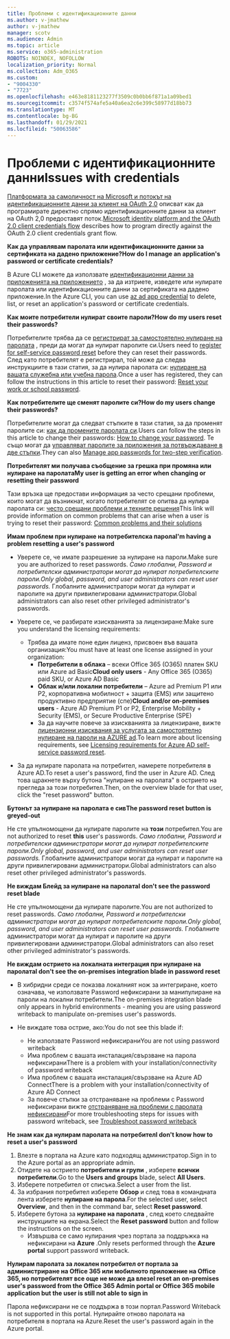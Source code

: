 ```yaml
---
title: Проблеми с идентификационните данни
ms.author: v-jmathew
author: v-jmathew
manager: scotv
ms.audience: Admin
ms.topic: article
ms.service: o365-administration
ROBOTS: NOINDEX, NOFOLLOW
localization_priority: Normal
ms.collection: Adm_O365
ms.custom:
- "9004330"
- "7723"
ms.openlocfilehash: e463e8181123277f3509c0b0bb6f871a1a09bed1
ms.sourcegitcommit: c3574f574afe5a40a6ea2c6e399c58977d18bb73
ms.translationtype: MT
ms.contentlocale: bg-BG
ms.lasthandoff: 01/29/2021
ms.locfileid: "50063586"
---
```

# <a name="issues-with-credentials"></a><span data-ttu-id="7b559-102">Проблеми с идентификационните данни</span><span class="sxs-lookup"><span data-stu-id="7b559-102">Issues with credentials</span></span>

<span data-ttu-id="7b559-103">[Платформата за самоличност на Microsoft и потокът на идентификационните данни за клиент на OAuth 2,0](https://docs.microsoft.com/azure/active-directory/develop/v2-oauth2-client-creds-grant-flow) описват как да програмирате директно спрямо идентификационните данни за клиент на OAuth 2,0 предоставят поток.</span><span class="sxs-lookup"><span data-stu-id="7b559-103">[Microsoft identity platform and the OAuth 2.0 client credentials flow](https://docs.microsoft.com/azure/active-directory/develop/v2-oauth2-client-creds-grant-flow) describes how to program directly against the OAuth 2.0 client credentials grant flow.</span></span>

<span data-ttu-id="7b559-104">**Как да управлявам паролата или идентификационните данни за сертификата на дадено приложение?**</span><span class="sxs-lookup"><span data-stu-id="7b559-104">**How do I manage an application's password or certificate credentials?**</span></span>

<span data-ttu-id="7b559-105">В Azure CLI можете да използвате [идентификационни данни за приложенията на приложението](https://docs.microsoft.com/cli/azure/ad/app/credential) , за да изтриете, изведете или нулирате паролата или идентификационните данни за сертификата на дадено приложение.</span><span class="sxs-lookup"><span data-stu-id="7b559-105">In the Azure CLI, you can use [az ad app credential](https://docs.microsoft.com/cli/azure/ad/app/credential) to delete, list, or reset an application's password or certificate credentials.</span></span>

<span data-ttu-id="7b559-106">**Как моите потребители нулират своите пароли?**</span><span class="sxs-lookup"><span data-stu-id="7b559-106">**How do my users reset their passwords?**</span></span>

<span data-ttu-id="7b559-107">Потребителите трябва да се [регистрират за самостоятелно нулиране на паролата](https://docs.microsoft.com/azure/active-directory/user-help/active-directory-passwords-reset-register) , преди да могат да нулират паролите си.</span><span class="sxs-lookup"><span data-stu-id="7b559-107">Users need to [register for self-service password reset](https://docs.microsoft.com/azure/active-directory/user-help/active-directory-passwords-reset-register) before they can reset their passwords.</span></span> <span data-ttu-id="7b559-108">След като потребителят е регистрирал, той може да следва инструкциите в тази статия, за да нулира паролата си: [нулиране на вашата служебна или учебна парола](https://docs.microsoft.com/azure/active-directory/user-help/user-help-reset-password#how-to-reset-or-unlock-your-password-for-a-work-or-school-account).</span><span class="sxs-lookup"><span data-stu-id="7b559-108">Once a user has registered, they can follow the instructions in this article to reset their password: [Reset your work or school password](https://docs.microsoft.com/azure/active-directory/user-help/user-help-reset-password#how-to-reset-or-unlock-your-password-for-a-work-or-school-account).</span></span>

<span data-ttu-id="7b559-109">**Как потребителите ще сменят паролите си?**</span><span class="sxs-lookup"><span data-stu-id="7b559-109">**How do my users change their passwords?**</span></span>

<span data-ttu-id="7b559-110">Потребителите могат да следват стъпките в тази статия, за да променят паролите си: [как да промените паролата си](https://docs.microsoft.com/azure/active-directory/user-help/user-help-reset-password#how-to-change-your-password).</span><span class="sxs-lookup"><span data-stu-id="7b559-110">Users can follow the steps in this article to change their passwords: [How to change your password](https://docs.microsoft.com/azure/active-directory/user-help/user-help-reset-password#how-to-change-your-password).</span></span>
<span data-ttu-id="7b559-111">Те също могат да [управляват паролите за приложения за потвърждаване в две стъпки](https://docs.microsoft.com/azure/active-directory/user-help/multi-factor-authentication-end-user-app-passwords).</span><span class="sxs-lookup"><span data-stu-id="7b559-111">They can also [Manage app passwords for two-step verification](https://docs.microsoft.com/azure/active-directory/user-help/multi-factor-authentication-end-user-app-passwords).</span></span>

<span data-ttu-id="7b559-112">**Потребителят ми получава съобщение за грешка при промяна или нулиране на паролата**</span><span class="sxs-lookup"><span data-stu-id="7b559-112">**My user is getting an error when changing or resetting their password**</span></span>

<span data-ttu-id="7b559-113">Тази връзка ще предостави информация за често срещани проблеми, които могат да възникнат, когато потребителят се опитва да нулира паролата си: [често срещани проблеми и техните решения](https://docs.microsoft.com/azure/active-directory/user-help/user-help-reset-password#common-problems-and-their-solutions)</span><span class="sxs-lookup"><span data-stu-id="7b559-113">This link will provide information on common problems that can arise when a user is trying to reset their password: [Common problems and their solutions](https://docs.microsoft.com/azure/active-directory/user-help/user-help-reset-password#common-problems-and-their-solutions)</span></span>

<span data-ttu-id="7b559-114">**Имам проблем при нулиране на потребителска парола**</span><span class="sxs-lookup"><span data-stu-id="7b559-114">**I'm having a problem resetting a user's password**</span></span>

- <span data-ttu-id="7b559-115">Уверете се, че имате разрешение за нулиране на пароли.</span><span class="sxs-lookup"><span data-stu-id="7b559-115">Make sure you are authorized to reset passwords.</span></span> <span data-ttu-id="7b559-116">*Само глобални, Password и потребителски администратори могат да нулират потребителските пароли.*</span><span class="sxs-lookup"><span data-stu-id="7b559-116">*Only global, password, and user administrators can reset user passwords.*</span></span> <span data-ttu-id="7b559-117">Глобалните администратори могат да нулират и паролите на други привилегировани администратори.</span><span class="sxs-lookup"><span data-stu-id="7b559-117">Global administrators can also reset other privileged administrator's passwords.</span></span>

- <span data-ttu-id="7b559-118">Уверете се, че разбирате изискванията за лицензиране:</span><span class="sxs-lookup"><span data-stu-id="7b559-118">Make sure you understand the licensing requirements:</span></span>

  - <span data-ttu-id="7b559-119">Трябва да имате поне един лиценз, присвоен във вашата организация:</span><span class="sxs-lookup"><span data-stu-id="7b559-119">You must have at least one license assigned in your organization:</span></span>
    - <span data-ttu-id="7b559-120">**Потребители в облака** – всеки Office 365 (O365) платен SKU или Azure ad Basic</span><span class="sxs-lookup"><span data-stu-id="7b559-120">**Cloud only users** - Any Office 365 (O365) paid SKU, or Azure AD Basic</span></span>
    - <span data-ttu-id="7b559-121">**Облак и/или локални потребители** – Azure ad Premium P1 или P2, корпоративна мобилност + защита (EMS) или защитено продуктивно предприятие (спе)</span><span class="sxs-lookup"><span data-stu-id="7b559-121">**Cloud and/or on-premises users** - Azure AD Premium P1 or P2, Enterprise Mobility + Security (EMS), or Secure Productive Enterprise (SPE)</span></span>
    - <span data-ttu-id="7b559-122">За да научите повече за изискванията за лицензиране, вижте [лицензионни изисквания за услугата за самостоятелно нулиране на пароли на AZURE ad](https://docs.microsoft.com/azure/active-directory/active-directory-passwords-licensing).</span><span class="sxs-lookup"><span data-stu-id="7b559-122">To learn more about licensing requirements, see [Licensing requirements for Azure AD self-service password reset](https://docs.microsoft.com/azure/active-directory/active-directory-passwords-licensing).</span></span>
- <span data-ttu-id="7b559-123">За да нулирате паролата на потребител, намерете потребителя в Azure AD.</span><span class="sxs-lookup"><span data-stu-id="7b559-123">To reset a user's password, find the user in Azure AD.</span></span> <span data-ttu-id="7b559-124">След това щракнете върху бутона "нулиране на паролата" в острието на прегледа за този потребител.</span><span class="sxs-lookup"><span data-stu-id="7b559-124">Then, on the overview blade for that user, click the "reset password" button.</span></span>

<span data-ttu-id="7b559-125">**Бутонът за нулиране на паролата е сив**</span><span class="sxs-lookup"><span data-stu-id="7b559-125">**The password reset button is greyed-out**</span></span>

<span data-ttu-id="7b559-126">Не сте упълномощени да нулирате паролите на **този** потребител.</span><span class="sxs-lookup"><span data-stu-id="7b559-126">You are not authorized to reset **this** user's passwords.</span></span> <span data-ttu-id="7b559-127">*Само глобални, Password и потребителски администратори могат да нулират потребителските пароли.*</span><span class="sxs-lookup"><span data-stu-id="7b559-127">*Only global, password, and user administrators can reset user passwords.*</span></span> <span data-ttu-id="7b559-128">Глобалните администратори могат да нулират и паролите на други привилегировани администратори.</span><span class="sxs-lookup"><span data-stu-id="7b559-128">Global administrators can also reset other privileged administrator's passwords.</span></span>

<span data-ttu-id="7b559-129">**Не виждам Блейд за нулиране на паролата**</span><span class="sxs-lookup"><span data-stu-id="7b559-129">**I don't see the password reset blade**</span></span>

<span data-ttu-id="7b559-130">Не сте упълномощени да нулирате паролите.</span><span class="sxs-lookup"><span data-stu-id="7b559-130">You are not authorized to reset passwords.</span></span> <span data-ttu-id="7b559-131">*Само глобални, Password и потребителски администратори могат да нулират потребителските пароли.*</span><span class="sxs-lookup"><span data-stu-id="7b559-131">*Only global, password, and user administrators can reset user passwords.*</span></span> <span data-ttu-id="7b559-132">Глобалните администратори могат да нулират и паролите на други привилегировани администратори.</span><span class="sxs-lookup"><span data-stu-id="7b559-132">Global administrators can also reset other privileged administrator's passwords.</span></span>

<span data-ttu-id="7b559-133">**Не виждам острието на локалната интеграция при нулиране на паролата**</span><span class="sxs-lookup"><span data-stu-id="7b559-133">**I don't see the on-premises integration blade in password reset**</span></span>

- <span data-ttu-id="7b559-134">В хибридни среди се показва локалният нож за интегриране, което означава, че използвате Password нефиксирани за манипулиране на пароли на локални потребители.</span><span class="sxs-lookup"><span data-stu-id="7b559-134">The on-premises integration blade only appears in hybrid environments - meaning you are using password writeback to manipulate on-premises user's passwords.</span></span>

- <span data-ttu-id="7b559-135">Не виждате това острие, ако:</span><span class="sxs-lookup"><span data-stu-id="7b559-135">You do not see this blade if:</span></span>

  - <span data-ttu-id="7b559-136">Не използвате Password нефиксирани</span><span class="sxs-lookup"><span data-stu-id="7b559-136">You are not using password writeback</span></span>
  - <span data-ttu-id="7b559-137">Има проблем с вашата инсталация/свързване на парола нефиксирани</span><span class="sxs-lookup"><span data-stu-id="7b559-137">There is a problem with your installation/connectivity of password writeback</span></span>
  - <span data-ttu-id="7b559-138">Има проблем с вашата инсталация/свързване на Azure AD Connect</span><span class="sxs-lookup"><span data-stu-id="7b559-138">There is a problem with your installation/connectivity of Azure AD Connect</span></span>
  - <span data-ttu-id="7b559-139">За повече стъпки за отстраняване на проблеми с Password нефиксирани вижте [отстраняване на проблеми с паролата нефиксирани](https://docs.microsoft.com/azure/active-directory/authentication/troubleshoot-sspr-writeback)</span><span class="sxs-lookup"><span data-stu-id="7b559-139">For more troubleshooting steps for issues with password writeback, see [Troubleshoot password writeback](https://docs.microsoft.com/azure/active-directory/authentication/troubleshoot-sspr-writeback)</span></span>

<span data-ttu-id="7b559-140">**Не знам как да нулирам паролата на потребител**</span><span class="sxs-lookup"><span data-stu-id="7b559-140">**I don't know how to reset a user's password**</span></span>

1. <span data-ttu-id="7b559-141">Влезте в портала на Azure като подходящ администратор.</span><span class="sxs-lookup"><span data-stu-id="7b559-141">Sign in to the Azure portal as an appropriate admin.</span></span>
2. <span data-ttu-id="7b559-142">Отидете на острието **потребители и групи** , изберете **всички потребители**.</span><span class="sxs-lookup"><span data-stu-id="7b559-142">Go to the **Users and groups** blade, select **All Users**.</span></span>
3. <span data-ttu-id="7b559-143">Изберете потребител от списъка.</span><span class="sxs-lookup"><span data-stu-id="7b559-143">Select a user from the list.</span></span>
4. <span data-ttu-id="7b559-144">За избрания потребител изберете **Обзор** и след това в командната лента изберете **нулиране на парола**.</span><span class="sxs-lookup"><span data-stu-id="7b559-144">For the selected user, select **Overview**, and then in the command bar, select **Reset password**.</span></span>
5. <span data-ttu-id="7b559-145">Изберете бутона за **нулиране на паролата** , след което следвайте инструкциите на екрана.</span><span class="sxs-lookup"><span data-stu-id="7b559-145">Select the **Reset password** button and follow the instructions on the screen.</span></span>
    - <span data-ttu-id="7b559-146">Извършва се само нулирания чрез портала за поддръжка на нефиксирани на **Azure** .</span><span class="sxs-lookup"><span data-stu-id="7b559-146">Only resets performed through the **Azure portal** support password writeback.</span></span>

<span data-ttu-id="7b559-147">**Нулирам паролата за локален потребител от портала за администриране на Office 365 или мобилното приложение на Office 365, но потребителят все още не може да влезе**</span><span class="sxs-lookup"><span data-stu-id="7b559-147">**I reset an on-premises user's password from the Office 365 Admin portal or Office 365 mobile application but the user is still not able to sign in**</span></span>

<span data-ttu-id="7b559-148">Парола нефиксирани не се поддържа в този портал.</span><span class="sxs-lookup"><span data-stu-id="7b559-148">Password Writeback is not supported in this portal.</span></span> <span data-ttu-id="7b559-149">Нулирайте отново паролата на потребителя в портала на Azure.</span><span class="sxs-lookup"><span data-stu-id="7b559-149">Reset the user's password again in the Azure portal.</span></span>
